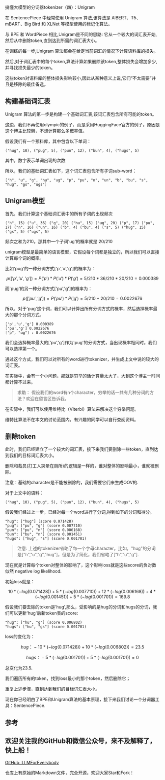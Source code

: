 搞懂大模型的分词器tokenizer（四）：Unigram

在 SentencePiece 中经常使用 Unigram 算法,该算法是 AlBERT、T5、mBART、Big Bird 和 XLNet 等模型使用的标记化算法。

与 BPE 和 WordPiece 相比,Unigram是不同的思路: 它从一个较大的词汇表开始,然后从中删除token,直到达到所需的词汇表大小。

在训练的每一步,Unigram 算法都会在给定当前词汇的情况下计算语料库的损失。

然后,对于词汇表中的每个token,算法计算如果删除该token,整体损失会增加多少,并寻找损失最少的token。

这些token对语料库的整体损失影响较小,因此从某种意义上说,它们“不太需要”并且是移除的最佳备选。


## 构建基础词汇表

Unigram 算法的第一步是构建一个基础词汇表,该词汇表包含所有可能的token。

这边，我们不再使用olympic的例子，而是采用HuggingFace官方的例子，原因是这个博主比较懒，不想计算那么多概率值。

假设我们有一个预料库，其中包含以下单词：

```plaintext
("hug", 10), ("pug", 5), ("pun", 12), ("bun", 4), ("hugs", 5)
```

其中，数字表示单词出现的次数

所以，我们的基础词汇表如下，这个词汇表包含所有子词sub-word：

```plaintext
["h", "u", "g", "hu", "ug", "p", "pu", "n", "un", "b", "bu", "s", "hug", "gs", "ugs"]
```

## Unigram模型

首先，我们计算这个基础词汇表中的所有子词的出现频次

```plaintext
("h", 15) ("u", 36) ("g", 20) ("hu", 15) ("ug", 20) ("p", 17) ("pu", 17) ("n", 16) ("un", 16) ("b", 4) ("bu", 4) ("s", 5) ("hug", 15) ("gs", 5) ("ugs", 5)
```
频次之和为210，那其中一个子词'ug'的概率就是 20/210

unigram模型是最简单的语言模型，它假设每个词都是独立的，所以我们可以直接计算每个词的概率。

比如'pug'的一种分词方式['p','u','g']的概率为：

$$p(['p','u','g']) = P('p')*P('u')*P('g') = 5/210 * 36/210 * 20/210 = 0.000389$$

而'pug'的另一种分词方式['pu','g']的概率为：

$$p(['pu','g']) = P('pu')*P('g') = 5/210 * 20/210 = 0.0022676$$

所以，对于'pug'这个词，我们可以计算出所有分词方式的概率，然后选择概率最大的那个分词方式。

```plaintext
['p','u','g'] 0.000389
['pu','g'] 0.0022676
["p", "ug"] : 0.0022676
```
我们会选择概率最大的['pu','g']作为'pug'的分词方式，当出现概率相同时，我们可以选择第一个。

通过这个方式，我们可以对所有的word进行tokenizer，并生成上文中说的较大的词汇表。

在实际中，会有一个小问题，那就是穷举的话计算量太大了，大到这个博主一时间都计算不过来。

>求助： 假设我们的word有n个character，穷举的话一共有几种分词的方法？欢迎在留言区告诉我。

在实际中，我们可以使用维特比（Viterbi）算法来解决这个穷举问题。

维特比算法不在本文的讨论范围内，有兴趣的同学可以自行查阅资料。

## 删除token
此时，我们已经建立了一个较大的词汇表，接下来我们要删除一些token，直到达到我们的目标词汇表大小。

删除和裁员(打工人哭晕在厕所)的逻辑是一样的，谁对整体的影响最小，谁就被删除。

注意：基础的character是不能被删除的，我们需要它们来生成OOV的.

对于上文中的语料：
```plaintext
("hug", 10), ("pug", 5), ("pun", 12), ("bun", 4), ("hugs", 5)
```

假设我们经过上一步，已经对每一个word进行了分词,得到如下的分词和得分。

```plaintext
"hug": ["hug"] (score 0.071428)
"pug": ["pu", "g"] (score 0.007710)
"pun": ["pu", "n"] (score 0.006168)
"bun": ["bu", "n"] (score 0.001451)
"hugs": ["hug", "s"] (score 0.001701)
```

>注意: 上述的tokenizer省略了每一个字母character，比如，"hug"的分词是["h","u","g","hug"]，但是为了简化，我们省略了["h","u","g"].

现在就是计算每个token对整体的影响了，这个影响loss就是这些score的负对数似然 negative log likelihood.

初始loss就是：

$$10 * (-log(0.071428)) + 5 * (-log(0.007710)) + 12 * (-log(0.006168)) + 4 * (-log(0.001451)) + 5 * (-log(0.001701)) = 169.8$$

假设我们要去除的token是'hug',那么，受影响的是hug的分词和hugs的分词，我们可以更新'hug'后新token表的score:
    
```plaintext
"hug": ["hu", "g"] (score 0.006802)
"hugs": ["hu", "gs"] (score 0.001701)
```

loss的变化为：

$$hug：- 10 * (-log(0.071428)) + 10 * (-log(0.006802)) = 23.5 $$

$$hugs：- 5 * (-log(0.001701)) + 5 * (-log(0.001701)) = 0 $$

总变化为23.5.

我们遍历所有的token，找到loss最小的那个token，然后删除它；

重复上述步骤，直到达到我们的目标词汇表大小。

现在你已经明白了BPE和Unigram算法的基本原理，接下来我们讨论一个分词器工具：SentencePiece.

## 参考

<div id="refer-anchor-1"></div>

## 欢迎关注我的GitHub和微信公众号，来不及解释了，快上船！

[GitHub: LLMForEverybody](https://github.com/luhengshiwo/LLMForEverybody)

仓库上有原始的Markdown文件，完全开源，欢迎大家Star和Fork！